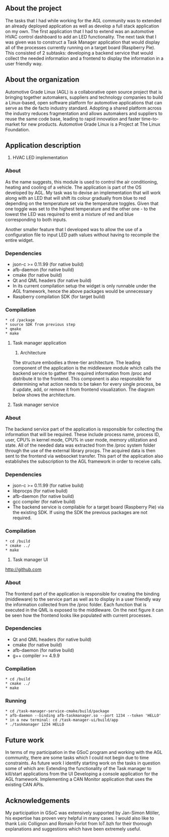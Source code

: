 ## About the project

The tasks that I had while working for the AGL community was to extended an already deployed application as well as develop a full stack application on my own. The first application that I had to extend was an automotive HVAC control dashboard to add an LED functionality. The next task that I was given was to construct a Task Manager application that would display all of the processes currently running on a target board (Raspberry Pie). This consisted of 2 subtasks: developing a backend service that would collect the needed information and a frontend to display the information in a user friendly way.


## About the organization

Automotive Grade Linux (AGL) is a collaborative open source project that is bringing together automakers, suppliers and technology companies to build a Linux-based, open software platform for automotive applications that can serve as the de facto industry standard. Adopting a shared platform across the industry reduces fragmentation and allows automakers and suppliers to reuse the same code base, leading to rapid innovation and faster time-to-market for new products. Automotive Grade Linux is a Project at The Linux Foundation.

## Application description

1. HVAC LED implementation

### About

As the name suggests, this module is used to control the air conditioning, heating and cooling of a vehicle. The application is part of the OS developed by AGL. My task was to devise an implementation that will work along with an LED that will shift its colour gradually from blue to red depending on the temperature set via the temperature toggles. Given that one toggle was set to the highest temperature and the other one - to the lowest the LED was required to emit a mixture of red and blue corresponding to both inputs. 

Another smaller feature that I developed was to allow the use of a configuration file to input LED path values without having to recompile the entire widget. 

### Dependencies
* json-c >= 0.11.99 (for native build)
* afb-daemon (for native build)
* cmake (for native build)
* Qt and QML headers (for native build)
* In its current compilation setup the widget is only runnable under the AGL framework, hence the above packages would be unnecessary 
* Raspberry compilation SDK (for target build)
	
### Compilation
```
* cd /package
* source SDK from previous step
* qmake
* make
```

1. Task manager application

	1. Architecture

	The structure embodies a three-tier architecture. The leading component of the application is the middleware module 
	which calls the backend service to gather the required information from /proc and distribute it to the frontend. This
	component is also responsible for determining what action needs to be taken for every single process, be it update, add, or
	remove it from frontend visualization. The diagram below shows the architecture. 



1. Task manager service

### About

The backend service part of the application is responsible for collecting the information that will be required. These include process name, process ID, user, CPU% in kernel mode, CPU% in user mode, memory utilization and state. All of the needed data was extracted from the /proc system folder through the use of the external library procps. The acquired data is then sent to the frontend via websocket transfer. This part of the application also establishes the subscription to the AGL framework in order to receive calls. 
		
### Dependencies
* json-c >= 0.11.99 (for native build)
* libprocps (for native build)
* afb-daemon (for native build)
* gcc compiler (for native build)
* The backend service is compilable for a target board (Raspberry Pie) via the existing SDK. If using the SDK the previous packages are not required.

		
### Compilation

```
* cd /build
* cmake ../
* make
```

1. Task manager UI

http://github.com

### About

The frontend part of the application is responsible for creating the binding (middleware) to the service part as well as to display in a user friendly way the information collected from the /proc folder. Each function that is executed in the QML is exposed to the middleware. On the next figure it can be seen how the frontend looks like populated with current processes.



### Dependencies
* Qt and QML headers (for native build)
* cmake (for native build)
* afb-daemon (for native build)
* g++ compiler >= 4.9.9
		
### Compilation
```
* cd /build
* cmake ../
* make
```

### Running
```
* cd /task-manager-service-cmake/build/package
* afb-daemon --binding afb-taskmanager.so --port 1234 --token 'HELLO'
* in a new terminal: cd /task-manager-ui/build/app
* ./taskmanager 1234 HELLO
```

## Future work

In terms of my participation in the GSoC program and working with the AGL community, there are some tasks which I could not begin due to time constraints. As future work I identify starting work on the tasks in question some of which are:
Extending the functionality of the Task manager to kill/start applications from the UI
Developing a console application for the AGL framework.
Implementing a CAN Monitor application that uses the existing CAN APIs.

## Acknowledgements

My participation in GSoC was extensively supported by Jan-Simon Möller, his expertise has proven very helpful in many cases. I would also like to thank Loïc Collignon and Romain Forlot from IoT.bzh for their thorough explanations and suggestions which have been extremely useful. 

